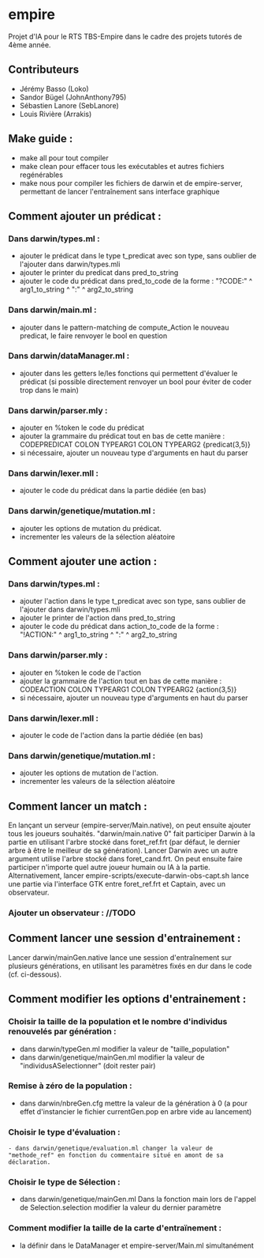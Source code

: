 # empire
Projet d'IA pour le RTS TBS-Empire dans le cadre des projets tutorés de 4ème année.

## Contributeurs
- Jérémy Basso (Loko)
- Sandor Bügel (JohnAnthony795)
- Sébastien Lanore (SebLanore)
- Louis Rivière (Arrakis)

## Make guide :

 - make all pour tout compiler
 - make clean pour effacer tous les exécutables et autres fichiers regénérables
 - make nous pour compiler les fichiers de darwin et de empire-server, permettant de lancer l'entraînement sans interface graphique


## Comment ajouter un prédicat :

### Dans darwin/types.ml : 
 - ajouter le prédicat dans le type t_predicat avec son type, sans oublier de l'ajouter dans darwin/types.mli
 - ajouter le printer du predicat dans pred_to_string
 - ajouter le code du prédicat dans pred_to_code de la forme : "?CODE:" ^ arg1_to_string ^ ":" ^ arg2_to_string
    
### Dans darwin/main.ml :
  - ajouter dans le pattern-matching de compute_Action le nouveau predicat, le faire renvoyer le bool en question 

### Dans darwin/dataManager.ml : 
- ajouter dans les getters le/les fonctions qui permettent d'évaluer le prédicat (si possible directement renvoyer un bool pour éviter de coder trop dans le main)
 
### Dans darwin/parser.mly : 
 - ajouter en %token le code du prédicat
 - ajouter la grammaire du prédicat tout en bas de cette manière : CODEPREDICAT COLON TYPEARG1 COLON TYPEARG2 {predicat($3,$5)} 
 - si nécessaire, ajouter un nouveau type d'arguments en haut du parser
 
### Dans darwin/lexer.mll :
  - ajouter le code du prédicat dans la partie dédiée (en bas)
	
### Dans darwin/genetique/mutation.ml :
  - ajouter les options de mutation du prédicat.
  - incrementer les valeurs de la sélection aléatoire


## Comment ajouter une action :
### Dans darwin/types.ml : 
 - ajouter l'action dans le type t_predicat avec son type, sans oublier de l'ajouter dans darwin/types.mli
 - ajouter le printer de l'action dans pred_to_string
 - ajouter le code du prédicat dans action_to_code de la forme : "!ACTION:" ^ arg1_to_string ^ ":" ^ arg2_to_string
 
### Dans darwin/parser.mly : 
 - ajouter en %token le code de l'action
 - ajouter la grammaire de l'action tout en bas de cette manière : CODEACTION COLON TYPEARG1 COLON TYPEARG2 {action($3,$5)} 
 - si nécessaire, ajouter un nouveau type d'arguments en haut du parser
 
### Dans darwin/lexer.mll :
  - ajouter le code de l'action dans la partie dédiée (en bas)
  
### Dans darwin/genetique/mutation.ml :
  - ajouter les options de mutation de l'action.
  - incrementer les valeurs de la sélection aléatoire
  
	
## Comment lancer un match :

En lançant un serveur (empire-server/Main.native), on peut ensuite ajouter tous les joueurs souhaités. "darwin/main.native 0" fait participer
Darwin à la partie en utilisant l'arbre stocké dans foret_ref.frt (par défaut, le dernier arbre à être le meilleur de sa génération).
Lancer Darwin avec un autre argument utilise l'arbre stocké dans foret_cand.frt. On peut ensuite faire participer n'importe quel autre joueur 
humain ou IA à la partie.
Alternativement, lancer empire-scripts/execute-darwin-obs-capt.sh lance une partie via l'interface GTK entre foret_ref.frt et Captain, avec un observateur.

### Ajouter un observateur : //TODO


## Comment lancer une session d'entrainement :
Lancer darwin/mainGen.native lance une session d'entraînement sur plusieurs générations, en utilisant les paramètres fixés en dur dans le code (cf. ci-dessous).

## Comment modifier les options d'entrainement :
### Choisir la taille de la population et le nombre d'individus renouvelés par génération :
 - dans darwin/typeGen.ml  modifier la valeur de "taille_population" 
 - dans darwin/genetique/mainGen.ml  modifier la valeur de "individusASelectionner" (doit rester pair)
 
### Remise à zéro de la population :
   - dans darwin/nbreGen.cfg mettre la valeur de la génération à 0 (a pour effet d'instancier le fichier currentGen.pop en arbre vide au lancement)

### Choisir le type d'évaluation : 
    - dans darwin/genetique/evaluation.ml changer la valeur de "methode_ref" en fonction du commentaire situé en amont de sa déclaration.

### Choisir le type de Sélection : 
  - dans darwin/genetique/mainGen.ml Dans la fonction main lors de l'appel de Selection.selection modifier la valeur du dernier paramètre
	
### Comment modifier la taille de la carte d'entraïnement :
   - la définir dans le DataManager et empire-server/Main.ml simultanément
